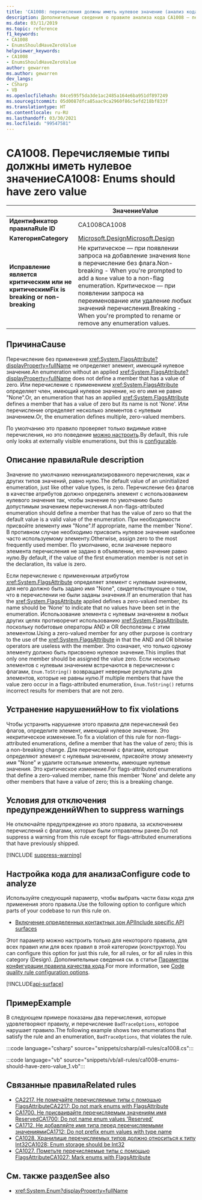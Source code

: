 ```yaml
---
title: 'CA1008: перечисления должны иметь нулевое значение (анализ кода)'
description: Дополнительные сведения о правиле анализа кода CA1008 — перечисления должны иметь нулевое значение
ms.date: 03/11/2019
ms.topic: reference
f1_keywords:
- CA1008
- EnumsShouldHaveZeroValue
helpviewer_keywords:
- CA1008
- EnumsShouldHaveZeroValue
author: gewarren
ms.author: gewarren
dev_langs:
- CSharp
- VB
ms.openlocfilehash: 84ce595f5da3de1ac2485a164e6ba951df897249
ms.sourcegitcommit: 05d0087dfca85aac9ca2960f86c5efd218bf833f
ms.translationtype: HT
ms.contentlocale: ru-RU
ms.lasthandoff: 03/30/2021
ms.locfileid: "99547581"
---
```

# <a name="ca1008-enums-should-have-zero-value"></a><span data-ttu-id="60a14-103">CA1008. Перечисляемые типы должны иметь нулевое значение</span><span class="sxs-lookup"><span data-stu-id="60a14-103">CA1008: Enums should have zero value</span></span>

| | <span data-ttu-id="60a14-104">Значение</span><span class="sxs-lookup"><span data-stu-id="60a14-104">Value</span></span> |
|-|-|
| <span data-ttu-id="60a14-105">**Идентификатор правила**</span><span class="sxs-lookup"><span data-stu-id="60a14-105">**Rule ID**</span></span> |<span data-ttu-id="60a14-106">CA1008</span><span class="sxs-lookup"><span data-stu-id="60a14-106">CA1008</span></span>|
| <span data-ttu-id="60a14-107">**Категория**</span><span class="sxs-lookup"><span data-stu-id="60a14-107">**Category**</span></span> |[<span data-ttu-id="60a14-108">Microsoft.Design</span><span class="sxs-lookup"><span data-stu-id="60a14-108">Microsoft.Design</span></span>](design-warnings.md)|
| <span data-ttu-id="60a14-109">**Исправление является критическим или не критическим**</span><span class="sxs-lookup"><span data-stu-id="60a14-109">**Fix is breaking or non-breaking**</span></span> |<span data-ttu-id="60a14-110">Не критическое — при появлении запроса на добавление значения `None` в перечисление без флага.</span><span class="sxs-lookup"><span data-stu-id="60a14-110">Non-breaking - When you're prompted to add a `None` value to a non-flag enumeration.</span></span> <span data-ttu-id="60a14-111">Критическое — при появлении запроса на переименование или удаление любых значений перечисления.</span><span class="sxs-lookup"><span data-stu-id="60a14-111">Breaking - When you're prompted to rename or remove any enumeration values.</span></span>|

## <a name="cause"></a><span data-ttu-id="60a14-112">Причина</span><span class="sxs-lookup"><span data-stu-id="60a14-112">Cause</span></span>

<span data-ttu-id="60a14-113">Перечисление без применения <xref:System.FlagsAttribute?displayProperty=fullName> не определяет элемент, имеющий нулевое значение.</span><span class="sxs-lookup"><span data-stu-id="60a14-113">An enumeration without an applied <xref:System.FlagsAttribute?displayProperty=fullName> does not define a member that has a value of zero.</span></span> <span data-ttu-id="60a14-114">Или перечисление с применением <xref:System.FlagsAttribute> определяет член, имеющий нулевое значение, но его имя не равно "None".</span><span class="sxs-lookup"><span data-stu-id="60a14-114">Or, an enumeration that has an applied <xref:System.FlagsAttribute> defines a member that has a value of zero but its name is not 'None'.</span></span> <span data-ttu-id="60a14-115">Или перечисление определяет несколько элементов с нулевым значением.</span><span class="sxs-lookup"><span data-stu-id="60a14-115">Or, the enumeration defines multiple, zero-valued members.</span></span>

<span data-ttu-id="60a14-116">По умолчанию это правило проверяет только видимые извне перечисления, но это поведение [можно настроить](#configure-code-to-analyze).</span><span class="sxs-lookup"><span data-stu-id="60a14-116">By default, this rule only looks at externally visible enumerations, but this is [configurable](#configure-code-to-analyze).</span></span>

## <a name="rule-description"></a><span data-ttu-id="60a14-117">Описание правила</span><span class="sxs-lookup"><span data-stu-id="60a14-117">Rule description</span></span>

<span data-ttu-id="60a14-118">Значение по умолчанию неинициализированного перечисления, как и других типов значений, равно нулю.</span><span class="sxs-lookup"><span data-stu-id="60a14-118">The default value of an uninitialized enumeration, just like other value types, is zero.</span></span> <span data-ttu-id="60a14-119">Перечисление без флагов в качестве атрибутов должно определять элемент с использованием нулевого значения так, чтобы значение по умолчанию было допустимым значением перечисления.</span><span class="sxs-lookup"><span data-stu-id="60a14-119">A non-flags-attributed enumeration should define a member that has the value of zero so that the default value is a valid value of the enumeration.</span></span> <span data-ttu-id="60a14-120">При необходимости присвойте элементу имя "None".</span><span class="sxs-lookup"><span data-stu-id="60a14-120">If appropriate, name the member 'None'.</span></span> <span data-ttu-id="60a14-121">В противном случае необходимо присвоить нулевое значение наиболее часто используемому элементу.</span><span class="sxs-lookup"><span data-stu-id="60a14-121">Otherwise, assign zero to the most frequently used member.</span></span> <span data-ttu-id="60a14-122">По умолчанию, если значение первого элемента перечисления не задано в объявлении, его значение равно нулю.</span><span class="sxs-lookup"><span data-stu-id="60a14-122">By default, if the value of the first enumeration member is not set in the declaration, its value is zero.</span></span>

<span data-ttu-id="60a14-123">Если перечисление с примененным атрибутом <xref:System.FlagsAttribute> определяет элемент с нулевым значением, для него должно быть задано имя "None", свидетельствующее о том, что в перечислении не были заданы значения.</span><span class="sxs-lookup"><span data-stu-id="60a14-123">If an enumeration that has the <xref:System.FlagsAttribute> applied defines a zero-valued member, its name should be 'None' to indicate that no values have been set in the enumeration.</span></span> <span data-ttu-id="60a14-124">Использование элемента с нулевым значением в любых других целях противоречит использованию <xref:System.FlagsAttribute>, поскольку побитовые операторы AND и OR бесполезны с этим элементом.</span><span class="sxs-lookup"><span data-stu-id="60a14-124">Using a zero-valued member for any other purpose is contrary to the use of the <xref:System.FlagsAttribute> in that the AND and OR bitwise operators are useless with the member.</span></span> <span data-ttu-id="60a14-125">Это означает, что только одному элементу должно быть присвоено нулевое значение.</span><span class="sxs-lookup"><span data-stu-id="60a14-125">This implies that only one member should be assigned the value zero.</span></span> <span data-ttu-id="60a14-126">Если несколько элементов с нулевым значением встречаются в перечислении с флагами, `Enum.ToString()` возвращает неверные результаты для элементов, которые не равны нулю.</span><span class="sxs-lookup"><span data-stu-id="60a14-126">If multiple members that have the value zero occur in a flags-attributed enumeration, `Enum.ToString()` returns incorrect results for members that are not zero.</span></span>

## <a name="how-to-fix-violations"></a><span data-ttu-id="60a14-127">Устранение нарушений</span><span class="sxs-lookup"><span data-stu-id="60a14-127">How to fix violations</span></span>

<span data-ttu-id="60a14-128">Чтобы устранить нарушение этого правила для перечислений без флагов, определите элемент, имеющий нулевое значение. Это некритическое изменение.</span><span class="sxs-lookup"><span data-stu-id="60a14-128">To fix a violation of this rule for non-flags-attributed enumerations, define a member that has the value of zero; this is a non-breaking change.</span></span> <span data-ttu-id="60a14-129">Для перечислений с флагами, которые определяют элемент с нулевым значением, присвойте этому элементу имя "None" и удалите остальные элементы, имеющие нулевые значения. Это критическое изменение.</span><span class="sxs-lookup"><span data-stu-id="60a14-129">For flags-attributed enumerations that define a zero-valued member, name this member 'None' and delete any other members that have a value of zero; this is a breaking change.</span></span>

## <a name="when-to-suppress-warnings"></a><span data-ttu-id="60a14-130">Условия для отключения предупреждений</span><span class="sxs-lookup"><span data-stu-id="60a14-130">When to suppress warnings</span></span>

<span data-ttu-id="60a14-131">Не отключайте предупреждение из этого правила, за исключением перечислений с флагами, которые были отправлены ранее.</span><span class="sxs-lookup"><span data-stu-id="60a14-131">Do not suppress a warning from this rule except for flags-attributed enumerations that have previously shipped.</span></span>

[!INCLUDE [suppress-warning](../../../../includes/code-analysis/suppress-warning.md)]

## <a name="configure-code-to-analyze"></a><span data-ttu-id="60a14-132">Настройка кода для анализа</span><span class="sxs-lookup"><span data-stu-id="60a14-132">Configure code to analyze</span></span>

<span data-ttu-id="60a14-133">Используйте следующий параметр, чтобы выбрать части базы кода для применения этого правила.</span><span class="sxs-lookup"><span data-stu-id="60a14-133">Use the following option to configure which parts of your codebase to run this rule on.</span></span>

- [<span data-ttu-id="60a14-134">Включение определенных контактных зон API</span><span class="sxs-lookup"><span data-stu-id="60a14-134">Include specific API surfaces</span></span>](#include-specific-api-surfaces)

<span data-ttu-id="60a14-135">Этот параметр можно настроить только для некоторого правила, для всех правил или для всех правил в этой категории (конструктор).</span><span class="sxs-lookup"><span data-stu-id="60a14-135">You can configure this option for just this rule, for all rules, or for all rules in this category (Design).</span></span> <span data-ttu-id="60a14-136">Дополнительные сведения см. в статье [Параметры конфигурации правила качества кода](../code-quality-rule-options.md).</span><span class="sxs-lookup"><span data-stu-id="60a14-136">For more information, see [Code quality rule configuration options](../code-quality-rule-options.md).</span></span>

[!INCLUDE[api-surface](~/includes/code-analysis/api-surface.md)]

## <a name="example"></a><span data-ttu-id="60a14-137">Пример</span><span class="sxs-lookup"><span data-stu-id="60a14-137">Example</span></span>

<span data-ttu-id="60a14-138">В следующем примере показаны два перечисления, которые удовлетворяют правилу, и перечисление `BadTraceOptions`, которое нарушает правило.</span><span class="sxs-lookup"><span data-stu-id="60a14-138">The following example shows two enumerations that satisfy the rule and an enumeration, `BadTraceOptions`, that violates the rule.</span></span>

:::code language="csharp" source="snippets/csharp/all-rules/ca1008.cs":::

:::code language="vb" source="snippets/vb/all-rules/ca1008-enums-should-have-zero-value_1.vb":::

## <a name="related-rules"></a><span data-ttu-id="60a14-139">Связанные правила</span><span class="sxs-lookup"><span data-stu-id="60a14-139">Related rules</span></span>

- [<span data-ttu-id="60a14-140">CA2217. Не помечайте перечисляемые типы с помощью FlagsAttribute</span><span class="sxs-lookup"><span data-stu-id="60a14-140">CA2217: Do not mark enums with FlagsAttribute</span></span>](ca2217.md)
- [<span data-ttu-id="60a14-141">CA1700. Не присваивайте перечисляемым значениям имя Reserved</span><span class="sxs-lookup"><span data-stu-id="60a14-141">CA1700: Do not name enum values 'Reserved'</span></span>](ca1700.md)
- [<span data-ttu-id="60a14-142">CA1712. Не добавляйте имя типа перед перечисляемыми значениями</span><span class="sxs-lookup"><span data-stu-id="60a14-142">CA1712: Do not prefix enum values with type name</span></span>](ca1712.md)
- [<span data-ttu-id="60a14-143">CA1028. Хранилище перечисляемых типов должно относиться к типу Int32</span><span class="sxs-lookup"><span data-stu-id="60a14-143">CA1028: Enum storage should be Int32</span></span>](ca1028.md)
- [<span data-ttu-id="60a14-144">CA1027. Пометьте перечисляемые типы с помощью FlagsAttribute</span><span class="sxs-lookup"><span data-stu-id="60a14-144">CA1027: Mark enums with FlagsAttribute</span></span>](ca1027.md)

## <a name="see-also"></a><span data-ttu-id="60a14-145">См. также раздел</span><span class="sxs-lookup"><span data-stu-id="60a14-145">See also</span></span>

- <xref:System.Enum?displayProperty=fullName>
